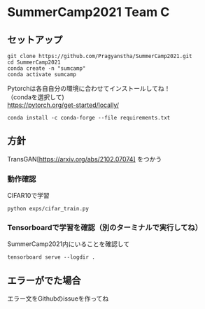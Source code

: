 # SummerCamp2021 Team C
## セットアップ
```
git clone https://github.com/Pragyanstha/SummerCamp2021.git
cd SummerCamp2021
conda create -n "sumcamp"
conda activate sumcamp
```
Pytorchは各自自分の環境に合わせてインストールしてね！  
（condaを選択して)  
https://pytorch.org/get-started/locally/
```
conda install -c conda-forge --file requirements.txt
```

## 方針
TransGAN[https://arxiv.org/abs/2102.07074] をつかう
### 動作確認
CIFAR10で学習  
```
python exps/cifar_train.py
```
### Tensorboardで学習を確認（別のターミナルで実行してね）
SummerCamp2021内にいることを確認して
```
tensorboard serve --logdir .
```
## エラーがでた場合
エラー文をGithubのissueを作ってね